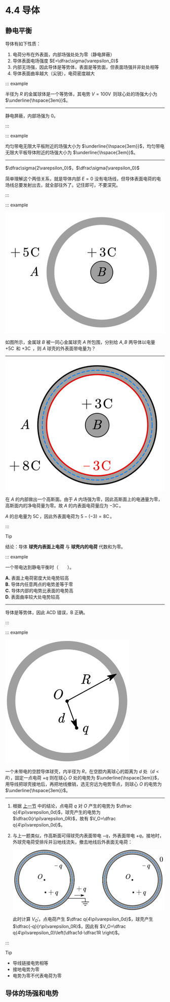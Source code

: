 # 4.4 导体

## 静电平衡

导体有如下性质：

1. 电荷分布在外表面，内部场强处处为零（静电屏蔽）
2. 导体表面电场强度 $E=\dfrac\sigma{\varepsilon_0}$
3. 内部无场强，因此导体是等势体，表面是等势面，但表面场强并非处处相等
4. 导体表面曲率越大（尖锐），电荷密度越大

::: example

半径为 $R$ 的金属球体是一个等势体，其电势 $V=100\operatorname V$ 则球心处的场强大小为 $\underline{\hspace{3em}}$。

---

静电屏蔽，内部场强为 $0$。

:::

::: example

均匀带电无限大平板附近的场强大小为 $\underline{\hspace{3em}}$，均匀带电无限大平板导体附近的场强大小为 $\underline{\hspace{3em}}$。

---

$\dfrac\sigma{2\varepsilon_0}$，$\dfrac\sigma{\varepsilon_0}$

简单理解这个两倍关系，就是导体内部 $E=0$ 没有电场线，但导体表面电荷的电场线总要发射出去，就全部往外了。记住即可，不要深究。

:::

::: example

![](./images/conduct-exp.svg)

如图所示，金属球 $B$ 被一同心金属球壳 $A$ 所包围，分别给 $A,B$ 两导体以电量 $+5\operatorname C$ 和 $+3\operatorname C$ ，则 $A$ 球壳的外表面带电量为？

---

![](./images/conduct-exp-ana.svg)

在 $A$ 的内部做出一个高斯面。由于 $A$ 内场强为零，因此高斯面上的电通量为零，高斯面内的净电荷量为零。故 $A$ 的内表面电荷量应为 $-3\operatorname C$。

$A$ 的总电量为 $5\operatorname C$，因此外表面电荷为 $5-(-3)=8\operatorname C$。

:::

> [!tip]
>
> 结论：导体 **球壳内表面上电荷** 与 **球壳内的电荷** 代数和为零。

::: example

一个带电达到静电平衡时（　　）。

**A.** 表面上电荷密度大处电势较高<br>**B.** 导体内任意两点的电势差等于零<br>**C.** 导体内部的电势比表面的电势高<br>**D.** 表面曲率较大处电势较高

---

导体是等势体，因此 ACD 错误，B 正确。

:::

::: example

![](./images/conduct-exp-2.svg)

一个未带电的空腔导体球壳，内半径为 $R$，在空腔内离球心的距离为 $d$ 处（$d<R$），固定一点电荷 $+q$ 则在球心 $O$ 处的电势为 $\underline{\hspace{3em}}$，用导线把球壳接地后，再把地线撤销，选无穷远为电势零点，则球心 $O$ 的电势为 $\underline{\hspace{3em}}$。

---

1. 根据 [上一节](./4.3-电势与电势能) 中的结论，点电荷 $q$ 对 $O$ 产生的电势为 $\dfrac q{4\pi\varepsilon_0d}$，球壳产生的电势为 $\dfrac0{r\pi\varepsilon_0R}$，故有 $V_O=\dfrac q{4\pi\varepsilon_0d}$。

2. 与上一题类似，作高斯面可得球壳内表面带电 $-q$，外表面带电 $+q$。接地时，外球壳电荷受排斥并沿地线流失，撤去地线后外表面无电荷：

   ![](./images/conduct-exp-2-ana.svg)

   此时计算 $V_O'$。点电荷产生 $\dfrac q{4\pi\varepsilon_0d}$，球壳产生 $\dfrac{-q}{r\pi\varepsilon_0R}$，因此有 $V_O=\dfrac q{4\pi\varepsilon_0}\left(\dfrac1d-\dfrac1R \right)$。

:::

> [!tip]
>
> - 导线链接电势相等
> - 接地电势为零
> - 电势为零不代表电荷为零

## 导体的场强和电势
